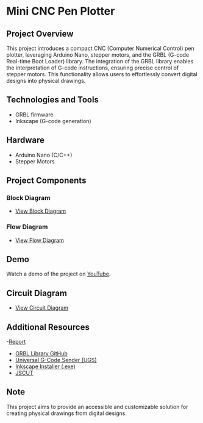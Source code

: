 # Mini CNC Pen Plotter

## Project Overview
This project introduces a compact CNC (Computer Numerical Control) pen plotter, leveraging Arduino Nano, stepper motors, and the GRBL (G-code Real-time Boot Loader) library. The integration of the GRBL library enables the interpretation of G-code instructions, ensuring precise control of stepper motors. This functionality allows users to effortlessly convert digital designs into physical drawings.

## Technologies and Tools
- GRBL firmware
- Inkscape (G-code generation)

## Hardware
- Arduino Nano (C/C++)
- Stepper Motors

## Project Components
### Block Diagram
- [View Block Diagram](link_to_block_diagram_image)

### Flow Diagram
- [View Flow Diagram](https://github.com/Likithasowji-500k/CNC_pen_Plotter/blob/e27706a47519bac1c78029162c5fcff8f6a3433b/Flow.jpg)

## Demo
Watch a demo of the project on [YouTube](https://www.youtube.com/watch?v=nTrbES8yj90).

## Circuit Diagram
- [View Circuit Diagram](https://github.com/Likithasowji-500k/CNC_pen_Plotter/blob/7f1862b9628dab9de98360d710fd57cec46d351b/Circuit_Diagram/Circuit%20Diagram.jpeg)

## Additional Resources
-[Report](https://github.com/Likithasowji-500k/CNC_pen_Plotter/blob/e27706a47519bac1c78029162c5fcff8f6a3433b/Report.pdf)
- [GRBL Library GitHub](https://github.com/TGit-Tech/GRBL-28byj-48)
- [Universal G-Code Sender (UGS)](https://winder.github.io/ugs_website/download/)
- [Inkscape Installer (.exe)](https://inkscape.org/release/1.0.2/windows/)
- [JSCUT](https://jscut.org/)

## Note
This project aims to provide an accessible and customizable solution for creating physical drawings from digital designs.


